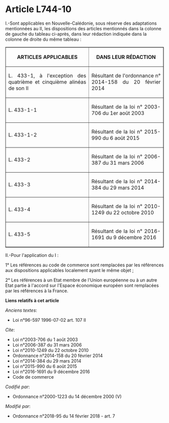 # Article L744-10

I.-Sont applicables en Nouvelle-Calédonie, sous réserve des adaptations mentionnées au II, les dispositions des articles
mentionnés dans la colonne de gauche du tableau ci-après, dans leur rédaction indiquée dans la colonne de droite du même
tableau :

<table border="1">
  <tbody>
    <tr>
      <th>

ARTICLES APPLICABLES</th>
      <th>

DANS LEUR RÉDACTION</th>
    </tr>
    <tr>
      <td align="justify">

L. 433-1, à l'exception des quatrième et cinquième alinéas de son II</td>
      <td align="justify">

Résultant de l'ordonnance n° 2014-158 du 20 février 2014
</td>
    </tr>
    <tr>
      <td align="justify">

L. 433-1-1</td>
      <td align="justify">

Résultant de la loi n° 2003-706 du 1er août 2003
</td>
    </tr>
    <tr>
      <td align="justify">

L. 433-1-2</td>
      <td align="justify">

Résultant de la loi n° 2015-990 du 6 août 2015
</td>
    </tr>
    <tr>
      <td align="justify">

L. 433-2</td>
      <td align="justify">

Résultant de la loi n° 2006-387 du 31 mars 2006
</td>
    </tr>
    <tr>
      <td align="justify">

L. 433-3</td>
      <td align="justify">

Résultant de la loi n° 2014-384 du 29 mars 2014
</td>
    </tr>
    <tr>
      <td align="justify">

L. 433-4</td>
      <td align="justify">

Résultant de la loi n° 2010-1249 du 22 octobre 2010
</td>
    </tr>
    <tr>
      <td align="justify">

L. 433-5</td>
      <td align="justify">

Résultant de la loi n° 2016-1691 du 9 décembre 2016
</td>
    </tr>
  </tbody>
</table>

II.-Pour l'application du I :

1° Les références au code de commerce sont remplacées par les références aux dispositions applicables localement ayant le
même objet ;

2° Les références à un Etat membre de l'Union européenne ou à un autre Etat partie à l'accord sur l'Espace économique
européen sont remplacées par les références à la France.

**Liens relatifs à cet article**

_Anciens textes_:

  - Loi n°96-597 1996-07-02 art. 107 II

_Cite_:

  - Loi n°2003-706 du 1 août 2003
  - Loi n°2006-387 du 31 mars 2006
  - Loi n°2010-1249 du 22 octobre 2010
  - Ordonnance n°2014-158 du 20 février 2014
  - Loi n°2014-384 du 29 mars 2014
  - Loi n°2015-990 du 6 août 2015
  - Loi n°2016-1691 du 9 décembre 2016
  - Code de commerce

_Codifié par_:

  - Ordonnance n°2000-1223 du 14 décembre 2000 (V)

_Modifié par_:

  - Ordonnance n°2018-95 du 14 février 2018 - art. 7
